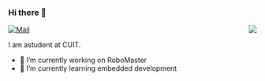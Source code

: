 ### Hi there 👋

<a href="https://github.com/tfx2001"><img align='right' src="https://github-readme-stats.vercel.app/api?username=tfx2001&show_icons=true"></a>

[![Mail](https://img.shields.io/badge/Email-2479727366@qq.com-blue?style=flat&logo=mail.ru)](mailto:2479727366@qq.com)

I am astudent at CUIT.

- 🔭 I’m currently working on RoboMaster
- 🌱 I’m currently learning embedded development
